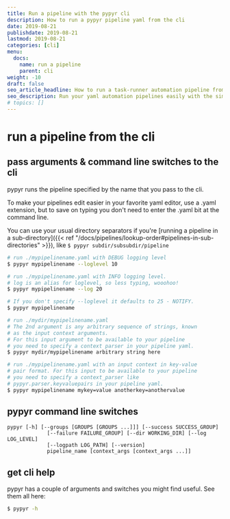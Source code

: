 ```yaml
---
title: Run a pipeline with the pypyr cli
description: How to run a pypyr pipeline yaml from the cli
date: 2019-08-21
publishdate: 2019-08-21
lastmod: 2019-08-21
categories: [cli]
menu:
  docs:
    name: run a pipeline
    parent: cli
weight: -10
draft: false
seo_article_headline: How to run a task-runner automation pipeline from the cli.
seo_description: Run your yaml automation pipelines easily with the simple pypyr cli.
# topics: []
---
```

# run a pipeline from the cli
## pass arguments & command line switches to the cli
pypyr runs the pipeline specified by the name that you pass to the cli.

To make your pipelines edit easier in your favorite yaml editor, use a
.yaml extension, but to save on typing you don't need to enter the
.yaml bit at the command line.

You can use your usual directory separators if you're [running a pipeline in a
sub-directory]({{< ref "/docs/pipelines/lookup-order#pipelines-in-sub-directories" >}}), 
like `$ pypyr subdir/subsubdir/pipeline`

```bash
# run ./mypipelinename.yaml with DEBUG logging level
$ pypyr mypipelinename --loglevel 10

# run ./mypipelinename.yaml with INFO logging level.
# log is an alias for loglevel, so less typing, wooohoo!
$ pypyr mypipelinename --log 20

# If you don't specify --loglevel it defaults to 25 - NOTIFY.
$ pypyr mypipelinename

# run ./mydir/mypipelinename.yaml
# The 2nd argument is any arbitrary sequence of strings, known
# as the input context arguments.
# For this input argument to be available to your pipeline
# you need to specify a context parser in your pipeline yaml.
$ pypyr mydir/mypipelinename arbitrary string here

# run ./mypipelinename.yaml with an input context in key-value
# pair format. For this input to be available to your pipeline
# you need to specify a context_parser like
# pypyr.parser.keyvaluepairs in your pipeline yaml.
$ pypyr mypipelinename mykey=value anotherkey=anothervalue
```

## pypyr command line switches
```fish
pypyr [-h] [--groups [GROUPS [GROUPS ...]]] [--success SUCCESS_GROUP]
             [--failure FAILURE_GROUP] [--dir WORKING_DIR] [--log LOG_LEVEL]
             [--logpath LOG_PATH] [--version]
             pipeline_name [context_args [context_args ...]]
```

## get cli help
pypyr has a couple of arguments and switches you might find useful. See
them all here:

```bash
$ pypyr -h
```
